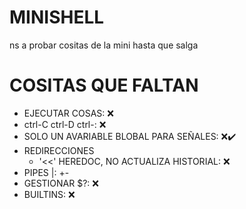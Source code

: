 # MINISHELL
ns a probar cositas de la mini hasta que salga
# COSITAS QUE FALTAN
- EJECUTAR COSAS: ❌
- ctrl-C ctrl-D ctrl-\: ❌
- SOLO UN AVARIABLE BLOBAL PARA SEÑALES: ❌✔️
- REDIRECCIONES
	- '<<' HEREDOC, NO ACTUALIZA HISTORIAL: ❌
- PIPES |: +-
- GESTIONAR $?: ❌
- BUILTINS: ❌